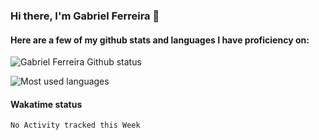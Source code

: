 ### Hi there, I'm Gabriel Ferreira 👋

#### Here are a few of my github stats and languages I have proficiency on:


![Gabriel Ferreira Github status](https://github-readme-stats.vercel.app/api?username=gabriellferreira&show_icons=true&count_private=true)

![Most used languages](https://github-readme-stats.vercel.app/api/top-langs/?username=gabriellferreira&layout=compact&hide=html,css,assembly,c++&count_private=true)

#### Wakatime status

<!--START_SECTION:waka-->
```text
No Activity tracked this Week
```
<!--END_SECTION:waka-->
